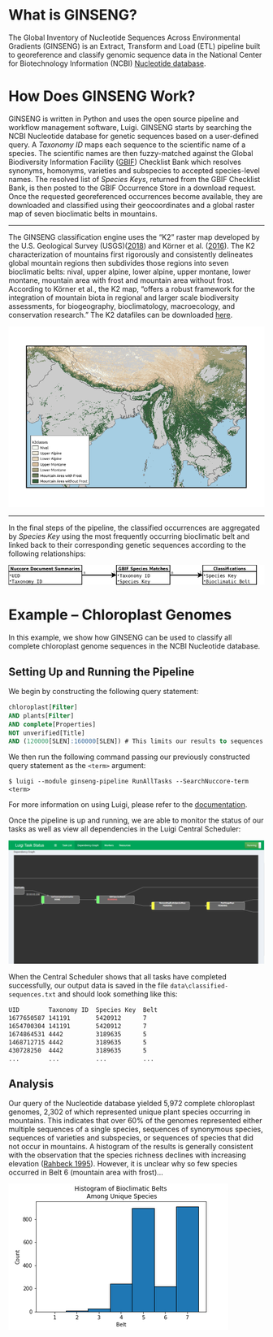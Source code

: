 # What is GINSENG?
The Global Inventory of Nucleotide Sequences Across Environmental Gradients (GINSENG) is an Extract, Transform and Load (ETL) pipeline built to georeference and classify genomic sequence data in the National Center for Biotechnology Information (NCBI) [Nucleotide database][3].

# How Does GINSENG Work?
GINSENG is written in Python and uses the open source pipeline and workflow management software, Luigi. GINSENG starts by searching the NCBI Nucleotide database for genetic sequences based on a user-defined query. A *Taxonomy ID* maps each sequence to the scientific name of a species. The scientific names are then fuzzy-matched against the Global Biodiversity Information Facility ([GBIF][4]) Checklist Bank which resolves synonyms, homonyms, varieties and subspecies to accepted species-level names. The resolved list of *Species Keys*, returned from the GBIF Checklist Bank, is then posted to the GBIF Occurrence Store in a download request. Once the requested georeferenced occurrences become available, they are downloaded and classified using their geocoordinates and a global raster map of seven bioclimatic belts in mountains.

---
The GINSENG classification engine uses the “K2” raster map developed by the U.S. Geological Survey (USGS)([2018][1]) and Körner et al. ([2016][2]). The K2 characterization of mountains first rigorously and consistently delineates global mountain regions then subdivides those regions into seven bioclimatic belts: nival, upper alpine, lower alpine, upper montane, lower montane, mountain area with frost and mountain area without frost. According to Körner et al., the K2 map, “offers a robust framework for the integration of mountain biota in regional and larger scale biodiversity assessments, for biogeography, bioclimatology, macroecology, and conservation research.” The K2 datafiles can be downloaded [here][5].

![K2 Raster Map](https://github.com/bfeinsilver/ginseng/blob/master/map-large.png)

---

In the final steps of the pipeline, the classified occurrences are aggregated by *Species Key* using the most frequently occurring bioclimatic belt and linked back to their corresponding genetic sequences according to the following relationships:

![Relationship Diagram](https://github.com/bfeinsilver/ginseng/blob/master/relationship-diagram.png)

# Example – Chloroplast Genomes
In this example, we show how GINSENG can be used to classify all complete chloroplast genome sequences in the NCBI Nucleotide
database.
## Setting Up and Running the Pipeline
We begin by constructing the following query statement:
```sql
chloroplast[Filter]
AND plants[Filter]
AND complete[Properties]
NOT unverified[Title]
AND (120000[SLEN]:160000[SLEN]) # This limits our results to sequences between 120-160 Kbp.
```
We then run the following command passing our previously constructed query statement as the `<term>` argument:
```
$ luigi --module ginseng-pipeline RunAllTasks --SearchNuccore-term <term>
```
For more information on using Luigi, please refer to the [documentation][6].

Once the pipeline is up and running, we are able to monitor the status of our tasks as well as view all dependencies in the Luigi Central Scheduler:

![Dependency Graph](https://github.com/bfeinsilver/ginseng/blob/master/dependency-graph-screenshot.PNG)

When the Central Scheduler shows that all tasks have completed successfully, our output data is saved in the file `data\classified-sequences.txt` and should look something like this:

```
UID        Taxonomy ID  Species Key  Belt
1677650587 141191       5420912      7
1654700304 141191       5420912      7
1674864531 4442         3189635      5
1468712715 4442         3189635      5
430728250  4442         3189635      5
...        ...          ...          ...
```

## Analysis
Our query of the Nucleotide database yielded 5,972 complete chloroplast genomes, 2,302 of which represented unique plant species occurring in mountains. This indicates that over 60% of the genomes represented either multiple sequences of a single species, sequences of synonymous species, sequences of varieties and subspecies, or sequences of species that did not occur in mountains. A histogram of the results is generally consistent with the observation that the species richness declines with increasing elevation ([Rahbeck 1995][7]). However, it is unclear why so few species occurred in Belt 6 (mountain area with frost)...

![Histogram](https://github.com/bfeinsilver/ginseng/blob/master/hist.png)

[1]: https://bioone.org/journals/Mountain-Research-and-Development/volume-38/issue-3/MRD-JOURNAL-D-17-00107.1/A-New-High-Resolution-Map-of-World-Mountains-and-an/10.1659/MRD-JOURNAL-D-17-00107.1.full

[2]: https://link.springer.com/article/10.1007/s00035-016-0182-6

[3]: https://www.ncbi.nlm.nih.gov/nucleotide

[4]: https://www.gbif.org

[5]: https://rmgsc.cr.usgs.gov/outgoing/ecosystems/Global

[6]: https://luigi.readthedocs.io/en/stable

[7]: https://doi.org/10.1111/j.1600-0587.1995.tb00341.x
